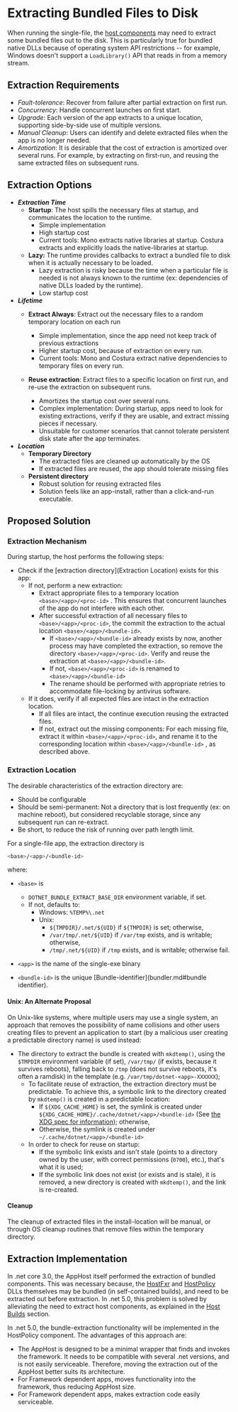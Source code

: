 # Extracting Bundled Files to Disk

When running the single-file, the [host components](https://github.com/dotnet/core-setup/blob/master/Documentation/design-docs/host-components.md) may need to extract some bundled files out to the disk. This is particularly true for bundled native DLLs because of operating system API restrictions -- for example, Windows doesn't support a `LoadLibrary()` API that reads in from a memory stream. 

## Extraction Requirements

- *Fault-tolerance*: Recover from failure after partial extraction on first run.
- *Concurrency*: Handle concurrent launches on first start.
- *Upgrade*: Each version of the app extracts to a unique location, supporting side-by-side use of multiple versions.
- *Manual Cleanup*: Users can identify and delete extracted files when the app is no longer needed.
- *Amortization*: It is desirable that the cost of extraction is amortized over several runs. For example, by extracting on first-run, and reusing the same extracted files on subsequent runs.

## Extraction Options

* ***Extraction Time***
  * **Startup**: The host spills the necessary files at startup, and communicates the location to the runtime.
    * Simple implementation
    * High startup cost
    * Current tools: Mono extracts native libraries at startup. Costura extracts and explicitly loads the native-libraries at startup.
  * **Lazy:** The runtime provides callbacks to extract a bundled file to disk when it is actually necessary to be loaded.
    * Lazy extraction is risky because the time when a particular file is needed is not always known to the runtime (ex: dependencies of native DLLs loaded by the runtime).
    * Low startup cost
* ***Lifetime***
  * **Extract Always**: Extract out the necessary files to a random temporary location on each run
    * Simple implementation, since the app need not keep track of previous extractions
    * Higher startup cost, because of extraction on every run.
    * Current tools: Mono and Costura extract native dependencies to temporary files on every run.

  * **Reuse extraction**: Extract files to a specific location on first run, and re-use the extraction on subsequent runs.
    * Amortizes the startup cost over several runs.
    * Complex implementation: During startup, apps need to look for existing extractions, verify if they are usable, and extract missing pieces if necessary.
    * Unsuitable for customer scenarios that cannot tolerate persistent disk state after the app terminates.
* ***Location***
  * **Temporary Directory**
    * The extracted files are cleaned up automatically by the OS 
    * If extracted files are reused, the app should tolerate missing files
  * **Persistent directory**
    * Robust solution for reusing extracted files
    * Solution feels like an app-install, rather than a click-and-run executable. 

## Proposed Solution

### Extraction Mechanism

During startup, the host performs the following steps:

* Check if the [extraction directory](Extraction Location) exists for this app:
  * If not, perform a new extraction:
    * Extract appropriate files to a temporary location `<base>/<app>/<proc-id>` . This ensures that concurrent launches of the app do not interfere with each other.
    * After successful extraction of all necessary files to `<base>/<app>/<proc-id>`, the commit the extraction to the actual location `<base>/<app>/<bundle-id>`.
      - If `<base>/<app>/<bundle-id>` already exists by now, another process may have completed the extraction, so remove the directory `<base>/<app>/<proc-id>`. Verify and reuse the extraction at `<base>/<app>/<bundle-id>`.
      - If not,  `<base>/<app>/<proc-id>` is renamed to `<base>/<app>/<bundle-id>` 
      - The rename should be performed with appropriate retries to accommodate file-locking by antivirus software.
  * If it does, verify if all expected files are intact in the extraction location.
    * If all files are intact, the continue execution reusing the extracted files.
    * If not, extract out the missing components: For each missing file, extract it within `<base>/<app>/<proc-id>`, and rename it to the corresponding location within `<base>/<app>/<bundle-id>` , as described above.

### Extraction Location

The desirable characteristics of the extraction directory are:

- Should be configurable
- Should be semi-permanent: Not a directory that is lost frequently (ex: on machine reboot), but considered recyclable storage, since any subsequent run can re-extract.
- Be short, to reduce the risk of running over path length limit.

For a single-file app, the extraction directory is 

```bash
<base>/<app>/<bundle-id>
```

where:

* `<base>` is 
  * `DOTNET_BUNDLE_EXTRACT_BASE_DIR` environment variable, if set.
  * If not, defaults to: 
    * Windows: `%TEMP%\.net`
    * Unix:
      * `${TMPDIR}/.net/${UID}` if `${TMPDIR}` is set; otherwise,
      * `/var/tmp/.net/${UID}` if `/var/tmp` exists, and is writable; otherwise,
      * `/tmp/.net/${UID}` if `/tmp` exists, and is writable; otherwise fail.

* `<app>` is the name of the single-exe binary
* `<bundle-id>` is the unique [Bundle-identifier](bundler.md#bundle identifier). 

#### Unix: An Alternate Proposal 

On Unix-like systems, where multiple users may use a single system, an approach that removes the possibility of name collisions and other users creating files to prevent an application to start (by a malicious user creating a predictable directory name) is used instead:

* The directory to extract the bundle is created with `mkdtemp()`, using the `$TMPDIR` environment variable (if set), `/var/tmp/` (if exists, because it survives reboots), falling back to `/tmp` (does not survive reboots, it's often a ramdisk) in the template (e.g. `/var/tmp/dotnet-<app>-XXXXXX`);
  * To facilitate reuse of extraction, the extraction directory must be predictable. To achieve this, a symbolic link to the directory created by `mkdtemp()` is created in a predictable location:
    * If `${XDG_CACHE_HOME}` is set, the symlink is created under `${XDG_CACHE_HOME}/.cache/dotnet/<app>/<bundle-id>` (See [the XDG spec for information](https://specifications.freedesktop.org/basedir-spec/basedir-spec-latest.html)); otherwise,
    * Otherwise, the symlink is created under `~/.cache/dotnet/<app>/<bundle-id>`
  * In order to check for reuse on startup:
    * If the symbolic link exists and isn't stale (points to a directory owned by the user, with correct permissions (`0700`), etc.), that's what it is used;
    * If the symbolic link does not exist (or exists and is stale), it is removed, a new directory is created with `mkdtemp()`, and the link is re-created.

#### Cleanup

The cleanup of extracted files in the install-location will be manual, or through OS cleanup routines that remove files within the temporary directory.

## Extraction Implementation

In .net core 3.0, the AppHost itself performed the extraction of bundled components. This was necessary because, the [HostFxr](https://github.com/dotnet/core-setup/blob/master/Documentation/design-docs/host-components.md#host-fxr) and [HostPolicy](https://github.com/dotnet/core-setup/blob/master/Documentation/design-docs/host-components.md#host-policy) DLLs themselves may be bundled (in self-contained builds), and need to be extracted out before extraction. In .net 5.0, this problem is solved by alleviating the need to extract host components, as explained in the [Host Builds](design.md#host-builds) section. 

In .net 5.0, the bundle-extraction functionality will be implemented in the HostPolicy component. The advantages of this approach are: 

* The AppHost is designed to be a minimal wrapper that finds and invokes the framework. It needs to be compatible with several .net versions, and is not easily serviceable. Therefore, moving the extraction out of the AppHost better suits its architecture.
* For Framework dependent apps, moves functionality into the framework, thus reducing AppHost size.
* For Framework dependent apps, makes extraction code easily serviceable.